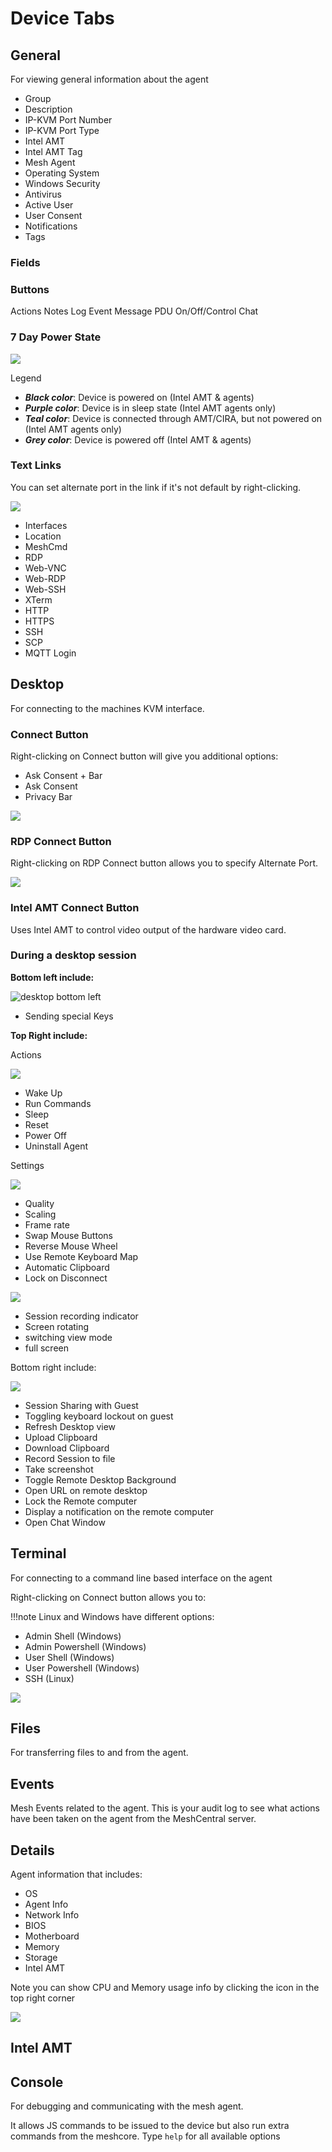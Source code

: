 # Device Tabs

## General

For viewing general information about the agent

* Group
* Description
* IP-KVM Port Number
* IP-KVM Port Type
* Intel AMT
* Intel AMT Tag
* Mesh Agent
* Operating System
* Windows Security
* Antivirus
* Active User
* User Consent
* Notifications
* Tags

### Fields

### Buttons

Actions
Notes
Log Event
Message
PDU On/Off/Control
Chat

### 7 Day Power State

![](images/7daypowerstate.png)

Legend

* **_Black color_**: Device is powered on (Intel AMT & agents)
* **_Purple color_**: Device is in sleep state (Intel AMT agents only)
* **_Teal color_**: Device is connected through AMT/CIRA, but not powered on (Intel AMT agents only)
* **_Grey color_**: Device is powered off (Intel AMT & agents)

### Text Links

You can set alternate port in the link if it's not default by right-clicking.

![](images/general_alternateports.png)

* Interfaces
* Location
* MeshCmd
* RDP
* Web-VNC
* Web-RDP
* Web-SSH
* XTerm
* HTTP
* HTTPS
* SSH
* SCP
* MQTT Login

## Desktop

For connecting to the machines KVM interface.

### Connect Button

Right-clicking on Connect button will give you additional options:

* Ask Consent + Bar
* Ask Consent
* Privacy Bar

![](images/desktop_connectbutton.png)

### RDP Connect Button

Right-clicking on RDP Connect button allows you to specify Alternate Port.

![](images/desktop_rdpconnectbutton.png)

### Intel AMT Connect Button

Uses Intel AMT to control video output of the hardware video card.

### During a desktop session

**Bottom left include:**

![desktop bottom left](images/desktop_buttonsbottomleft.png)

* Sending special Keys

**Top Right include:**

Actions

![](images/desktop_buttonstopright_actions.png)

* Wake Up
* Run Commands
* Sleep
* Reset
* Power Off
* Uninstall Agent

Settings

![](images/desktop_settings.png)

* Quality
* Scaling
* Frame rate
* Swap Mouse Buttons
* Reverse Mouse Wheel
* Use Remote Keyboard Map
* Automatic Clipboard
* Lock on Disconnect

![](images/desktop_buttonstopright_other.png)

* Session recording indicator
* Screen rotating
* switching view mode
* full screen

Bottom right include:

![](images/desktop_buttonsbottomright.png)

* Session Sharing with Guest
* Toggling keyboard lockout on guest
* Refresh Desktop view
* Upload Clipboard
* Download Clipboard
* Record Session to file
* Take screenshot
* Toggle Remote Desktop Background
* Open URL on remote desktop
* Lock the Remote computer
* Display a notification on the remote computer
* Open Chat Window

## Terminal

For connecting to a command line based interface on the agent

Right-clicking on Connect button allows you to:

!!!note
    Linux and Windows have different options:

* Admin Shell (Windows)
* Admin Powershell (Windows)
* User Shell (Windows)
* User Powershell (Windows)
* SSH (Linux)

![](images/terminal_connectbutton.png)

## Files

For transferring files to and from the agent.

## Events

Mesh Events related to the agent. This is your audit log to see what actions have been taken on the agent from the MeshCentral server.

## Details

Agent information that includes:

* OS
* Agent Info
* Network Info
* BIOS
* Motherboard
* Memory
* Storage
* Intel AMT

Note you can show CPU and Memory usage info by clicking the icon in the top right corner

![](images/details_cpuram.png)

## Intel AMT

## Console

For debugging and communicating with the mesh agent.

It allows JS commands to be issued to the device but also run extra commands from the meshcore. Type `help` for all available options
